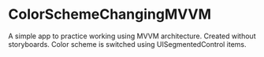 # ColorSchemeChangingMVVM
A simple app to practice working using MVVM architecture. Created without storyboards. Color scheme is switched using UISegmentedControl items.
